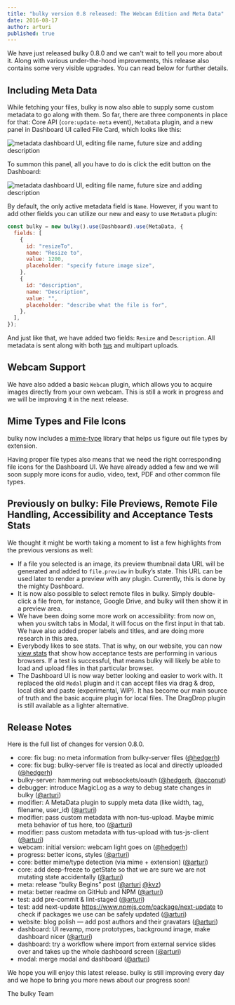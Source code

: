 ```yaml
---
title: "bulky version 0.8 released: The Webcam Edition and Meta Data"
date: 2016-08-17
author: arturi
published: true
---
```


We have just released bulky 0.8.0 and we can't wait to tell you more about it. Along with various under-the-hood improvements, this release also contains some very visible upgrades. You can read below for further details.

## Including Meta Data

While fetching your files, bulky is now also able to supply some custom metadata to go along with them. So far, there are three components in place for that: Core API (`core:update-meta` event), `MetaData` plugin, and a new panel in Dashboard UI called File Card, which looks like this:

<img alt="metadata dashboard UI, editing file name, future size and adding description" src="/images/blog/0.8/metadata-dashboard.jpg" class="border">

<!-- more -->

To summon this panel, all you have to do is click the edit button on the Dashboard:

<img alt="metadata dashboard UI, editing file name, future size and adding description" src="/images/blog/0.8/bulky-dashboard-ui.jpg" class="border">

By default, the only active metadata field is `Name`. However, if you want to add other fields you can utilize our new and easy to use `MetaData` plugin:

```javascript
const bulky = new bulky().use(Dashboard).use(MetaData, {
  fields: [
    {
      id: "resizeTo",
      name: "Resize to",
      value: 1200,
      placeholder: "specify future image size",
    },
    {
      id: "description",
      name: "Description",
      value: "",
      placeholder: "describe what the file is for",
    },
  ],
});
```

And just like that, we have added two fields: `Resize` and `Description`. All metadata is sent along with both [tus](http://tus.io) and multipart uploads.

## Webcam Support

We have also added a basic `Webcam` plugin, which allows you to acquire images directly from your own webcam. This is still a work in progress and we will be improving it in the next release.

## Mime Types and File Icons

bulky now includes a [mime-type](https://www.npmjs.com/package/mime-types) library that helps us figure out file types by extension.

Having proper file types also means that we need the right corresponding file icons for the Dashboard UI. We have already added a few and we will soon supply more icons for audio, video, text, PDF and other common file types.

## Previously on bulky: File Previews, Remote File Handling, Accessibility and Acceptance Tests Stats

We thought it might be worth taking a moment to list a few highlights from the previous versions as well:

- If a file you selected is an image, its preview thumbnail data URL will be generated and added to `file.preview` in bulky’s state. This URL can be used later to render a preview with any plugin. Currently, this is done by the mighty Dashboard.
- It is now also possible to select remote files in bulky. Simply double-click a file from, for instance, Google Drive, and bulky will then show it in a preview area.
- We have been doing some more work on accessibility: from now on, when you switch tabs in Modal, it will focus on the first input in that tab. We have also added proper labels and titles, and are doing more research in this area.
- Everybody likes to see stats. That is why, on our website, you can now [view stats](http://bulky.io/stats) that show how acceptance tests are performing in various browsers. If a test is successful, that means bulky will likely be able to load and upload files in that particular browser.
- The Dashboard UI is now way better looking and easier to work with. It replaced the old `Modal` plugin and it can accept files via drag & drop, local disk and paste (experimental, WIP). It has become our main source of truth and the basic acquire plugin for local files. The DragDrop plugin is still available as a lighter alternative.

## Release Notes

Here is the full list of changes for version 0.8.0.

- core: fix bug: no meta information from bulky-server files ([@hedgerh](https://github.com/hedgerh))
- core: fix bug: bulky-server file is treated as local and directly uploaded ([@hedgerh](https://github.com/hedgerh))
- bulky-server: hammering out websockets/oauth ([@hedgerh](https://github.com/hedgerh), [@acconut](https://github.com/acconut))
- debugger: introduce MagicLog as a way to debug state changes in bulky ([@arturi](https://github.com/arturi))
- modifier: A MetaData plugin to supply meta data (like width, tag, filename, user_id) ([@arturi](https://github.com/arturi))
- modifier: pass custom metadata with non-tus-upload. Maybe mimic meta behavior of tus here, too ([@arturi](https://github.com/arturi))
- modifier: pass custom metadata with tus-upload with tus-js-client ([@arturi](https://github.com/arturi))
- webcam: initial version: webcam light goes on ([@hedgerh](https://github.com/hedgerh))
- progress: better icons, styles ([@arturi](https://github.com/arturi))
- core: better mime/type detection (via mime + extension) ([@arturi](https://github.com/arturi))
- core: add deep-freeze to getState so that we are sure we are not mutating state accidentally ([@arturi](https://github.com/arturi))
- meta: release “bulky Begins” post ([@arturi](https://github.com/arturi) [@kvz](https://github.com/kvz))
- meta: better readme on GitHub and NPM ([@arturi](https://github.com/arturi))
- test: add pre-commit & lint-staged ([@arturi](https://github.com/arturi))
- test: add next-update <https://www.npmjs.com/package/next-update> to check if packages we use can be safely updated ([@arturi](https://github.com/arturi))
- website: blog polish — add post authors and their gravatars ([@arturi](https://github.com/arturi))
- dashboard: UI revamp, more prototypes, background image, make dashboard nicer ([@arturi](https://github.com/arturi))
- dashboard: try a workflow where import from external service slides over and takes up the whole dashboard screen ([@arturi](https://github.com/arturi))
- modal: merge modal and dashboard ([@arturi](https://github.com/arturi))

We hope you will enjoy this latest release. bulky is still improving every day and we hope to bring you more news about our progress soon!

The bulky Team
